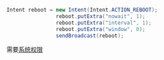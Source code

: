 ```java
Intent reboot = new Intent(Intent.ACTION_REBOOT);
                reboot.putExtra("nowait", 1);
                reboot.putExtra("interval", 1);
                reboot.putExtra("window", 0);
                sendBroadcast(reboot);
```
需要[系统权限](obsidian://open?vault=First&file=Android%2FPermission%2F%E7%B3%BB%E7%BB%9F%E6%9D%83%E9%99%90)